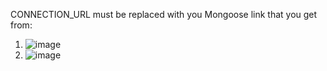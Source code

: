 CONNECTION_URL must be replaced with you Mongoose link that you get from:
1) ![image](https://user-images.githubusercontent.com/95714654/211397876-7f0fd70b-95db-496b-8b0c-2e73feda0372.png)
2) ![image](https://user-images.githubusercontent.com/95714654/211397986-00623c99-ac83-4bec-b212-04c4cb947f24.png)
